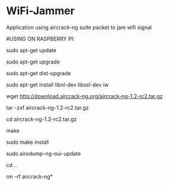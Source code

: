 # WiFi-Jammer
Application using aircrack-ng suite packet to jam wifi signal

#USING ON RASPBERRY PI:

sudo apt-get update

sudo apt-get upgrade

sudo apt-get dist-upgrade 

sudo  apt-get install libnl-dev libssl-dev iw

wget http://download.aircrack-ng.org/aircrack-ng-1.2-rc2.tar.gz

tar -zxf aircrack-ng-1.2-rc2.tar.gz

cd aircrack-ng-1.2-rc2.tar.gz

make

sudo make install

sudo airodump-ng-oui-update

cd .. 

rm -rf aircrack-ng*
